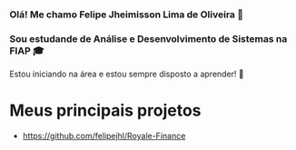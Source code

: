 ### Olá! Me chamo Felipe Jheimisson Lima de Oliveira 👋
### Sou estudande de Análise e Desenvolvimento de Sistemas na FIAP 🎓
Estou iniciando na área e estou sempre disposto a aprender! 💚

# Meus principais projetos

- https://github.com/felipejhl/Royale-Finance

<!--
**felipejhl/felipejhl** is a ✨ _special_ ✨ repository because its `README.md` (this file) appears on your GitHub profile.

Here are some ideas to get you started:

- 🔭 I’m currently working on ...
- 🌱 I’m currently learning ...
- 👯 I’m looking to collaborate on ...
- 🤔 I’m looking for help with ...
- 💬 Ask me about ...
- 📫 How to reach me: ...
- 😄 Pronouns: ...
- ⚡ Fun fact: ...
-->

